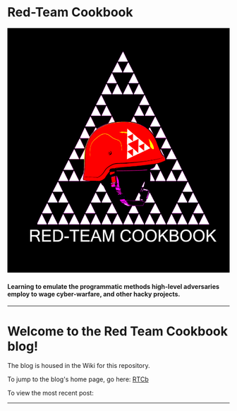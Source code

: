 # **Red-Team Cookbook**
![alt text](https://github.com/0x00wolf/red-team-cookbook/blob/main/imgs/github.jpeg)
#### **Learning to emulate the programmatic methods high-level adversaries employ to wage cyber-warfare, and other hacky projects.**

---

# Welcome to the Red Team Cookbook blog!

The blog is housed in the Wiki for this repository. 

To jump to the blog's home page, go here: [RTCb](https://github.com/0x00wolf/red-team-cookbook/wiki/Welcome-to-the-Red-Team-Cookbook!)

To view the most recent post: 

___
